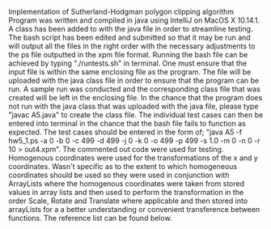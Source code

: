 Implementation of Sutherland-Hodgman polygon clipping algorithm<br />
Program was written and compiled in java using IntelliJ on MacOS X 10.14.1. A class has been added to with the java file in order to streamline testing.
The bash script has been edited and submitted so that it may be run and will output all the files in the right order with the necessary adjustments to 
the ps file outputted in the xpm file format. Running the bash file can be achieved by typing "./runtests.sh" in terminal. One must ensure that the input
file is within the same enclosing file as the program. The file will be uploaded with the java class file in order to ensure that the program can be run.
A sample run was conducted and the corresponding class file that was created will be left in the enclosing file.  In the chance that the program does not
run with the java class that was uploaded with the java file, please type "javac A5.java" to create the class file. The individual test cases can then be
entered into terminal in the chance that the bash file fails to function as expected. The test cases should be entered in the form of; 
"java A5 -f hw5_1.ps -a 0 -b 0 -c 499 -d 499 -j 0 -k 0 -o 499 -p 499 -s 1.0 -m 0 -n 0 -r 10 > out4.xpm". The commented out code were used for testing. 
Homogenous coordinates were used for the transformations of the x and y coordinates. Wasn't specific as to the extent to which homogeneous coordinates 
should be used so they were used in conjunction with ArrayLists where the homogenous coordinates were taken from stored values in array lists and then 
used to perform the transformation in the order Scale, Rotate and Translate where applicable and then stored into arrayLists for a a better understanding 
or convenient transference between functions. The reference list can be found below.

